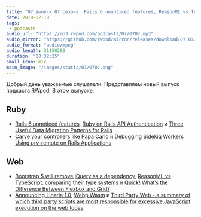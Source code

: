 ```yaml
---
title: "07 выпуск 07 сезона. Rails 6 unnoticed features, ReasonML vs TypeScript, Linaria 1.0, Webp Wasm, Third Party Web и прочее"
date: 2019-02-18
tags:
 - podcasts
audio_url: "https://mp3.rwpod.com/podcasts/07/0707.mp3"
audio_mirror: "https://github.com/rwpod/mirror/releases/download/07.07/0707.mp3"
audio_format: "audio/mpeg"
audio_length: 31150200
duration: "00:32:25"
small_icon: mic
main_image: "/images/static/07/0707.png"
---
```


Добрый день уважаемые слушатели. Представляем новый выпуск подкаста RWpod. В этом выпуске:

## Ruby

 - [Rails 6 unnoticed features](https://drivy.engineering/rails-6-unnoticed-features/), [Ruby on Rails API Authentication](https://blog.codemy.net/ruby-on-rails-api-authentication/) и [Three Useful Data Migration Patterns for Rails](https://www.ombulabs.com/blog/rails/data-migrations/three-useful-data-migrations-patterns-in-rails.html)
 - [Carve your controllers like Papa Carlo](https://dev.to/evilmartians/carve-your-controllers-like-papa-carlo-32m6) и [Debugging Sidekiq Workers Using pry-remote on Rails Applications](https://devtechnica.com/ruby-language/debugging-sidekiq-workers-using-pry-remote-on-rails-applications)

## Web

 - [Bootstrap 5 will remove jQuery as a dependency](https://github.com/twbs/bootstrap/pull/23586), [ReasonML vs TypeScript: comparing their type systems](https://medium.freecodecamp.org/reasonml-typescript-comparing-their-type-systems-620e4343221c) и [Quick! What’s the Difference Between Flexbox and Grid?](https://css-tricks.com/quick-whats-the-difference-between-flexbox-and-grid/)
 - [Announcing Linaria 1.0](https://blog.callstack.io/announcing-linaria-1-0-d5c7756ff511), [Webp Wasm](https://webp.leopard.in.ua/#/) и [Third Party Web - a summary of which third party scripts are most responsible for excessive JavaScript execution on the web today](https://github.com/patrickhulce/third-party-web)


<!--more-->
